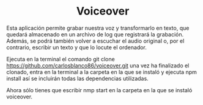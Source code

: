 <h1 align="center"> Voiceover </h1>

Esta aplicación permite grabar nuestra voz y transformarlo en texto, que quedará almacenado en un archivo de log que registrará la grabación. Además, se podrá también volver a escuchar el audio original o, por el contrario, escribir un texto y que lo locute el ordenador.

Ejecuta en la terminal el comando git clone https://github.com/carlosblanco86/voiceover.git una vez ha finalizado el clonado, entra en la terminal a la carpeta en la que se instaló y ejecuta npm install así se incluirán todas las dependencias utilizadas.

Ahora sólo tienes que escribir nmp start en la carpeta en la que se instaló voiceover.
